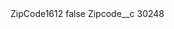 <?xml version="1.0" encoding="UTF-8"?>
<CustomMetadata xmlns="http://soap.sforce.com/2006/04/metadata" xmlns:xsi="http://www.w3.org/2001/XMLSchema-instance" xmlns:xsd="http://www.w3.org/2001/XMLSchema">
    <label>ZipCode1612</label>
    <protected>false</protected>
    <values>
        <field>Zipcode__c</field>
        <value xsi:type="xsd:string">30248</value>
    </values>
</CustomMetadata>
